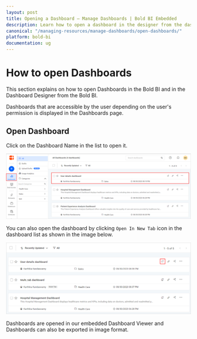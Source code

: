 ```yaml
---
layout: post
title: Opening a Dashboard – Manage Dashboards | Bold BI Embedded
description: Learn how to open a dashboard in the designer from the dashboard listing that is accessible to you in Bold BI Embedded.
canonical: "/managing-resources/manage-dashboards/open-dashboards/" 
platform: bold-bi
documentation: ug
---
```


# How to open Dashboards

This section explains on how to open Dashboards in the Bold BI and in the Dashboard Designer from the Bold BI.

Dashboards that are accessible by the user depending on the user's permission is displayed in the Dashboards page.

## Open Dashboard

Click on the Dashboard Name in the list to open it.

![Manage Dashboards](/static/assets/managing-resources/manage-dashboards/images/manage-Dashboards.png#width=65%)

You can also open the dashboard by clicking `Open In New Tab` icon in the dashboard list as shown in the image below.

![Open Dashboards](/static/assets/managing-resources/manage-dashboards/images/open-Dashboard-Icon.png#width=65%)

Dashboards are opened in our embedded Dashboard Viewer and Dashboards can also be exported in image format.